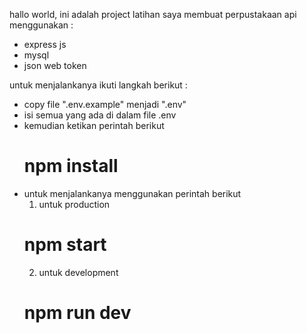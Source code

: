 hallo world, ini adalah project latihan saya membuat perpustakaan api menggunakan :
- express js
- mysql
- json web token

untuk menjalankanya ikuti langkah berikut :
- copy file ".env.example" menjadi ".env"
- isi semua yang ada di dalam file .env
- kemudian ketikan perintah berikut
  # npm install
- untuk menjalankanya menggunakan perintah berikut
  1. untuk production
  # npm start
  2. untuk development
  # npm run dev
